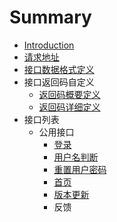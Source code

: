 # Summary

* [Introduction](README.md)
* [请求地址](chapter1.md)
* [接口数据格式定义](chapter2.md)
* 接口返回码自定义
   * [返回码概要定义](chapter3/section1.md)
   * [返回码详细定义](chapter3/section2.md)
* 接口列表
   * 公用接口
       * [登录](411deng_lu.md)
       * [用户名判断](yong_hu_ming_pan_duan.md)
       * [重置用户密码](zhong_zhi_yong_hu_mi_ma.md)
       * [首页](shou_ye.md)
       * [版本更新](ban_ben_geng_xin.md)
       * 反馈

